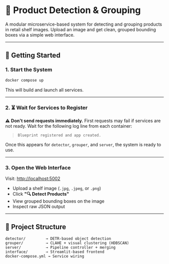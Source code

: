 # 🧠 Product Detection & Grouping

A modular microservice-based system for detecting and grouping products in retail shelf images. Upload an image and get clean, grouped bounding boxes via a simple web interface.

---

## 🚀 Getting Started

### 1. Start the System

```bash
docker compose up
```

This will build and launch all services.

---

### 2. ⏳ Wait for Services to Register

⚠️ **Don't send requests immediately.**
First requests may fail if services are not ready. Wait for the following log line from each container:

> ```
> Blueprint registered and app created.
> ```

Once this appears for `detector`, `grouper`, and `server`, the system is ready to use.

---

### 3. Open the Web Interface

Visit: [http://localhost:5002](http://localhost:5002)

* Upload a shelf image (`.jpg`, `.jpeg`, or `.png`)
* Click **"🔍 Detect Products"**
* View grouped bounding boxes on the image
* Inspect raw JSON output

---

## 📁 Project Structure

```
detector/         → DETR-based object detection
grouper/          → CLAHE + visual clustering (HDBSCAN)
server/           → Pipeline controller + merging
interface/        → Streamlit-based frontend
docker-compose.yml → Service wiring
```
